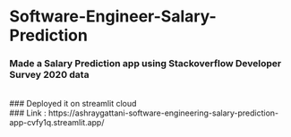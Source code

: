 # Software-Engineer-Salary-Prediction
### Made a Salary Prediction app using Stackoverflow Developer Survey 2020 data
<br>
### Deployed it on streamlit cloud 
<br>
### Link : https://ashraygattani-software-engineering-salary-prediction-app-cvfy1q.streamlit.app/
